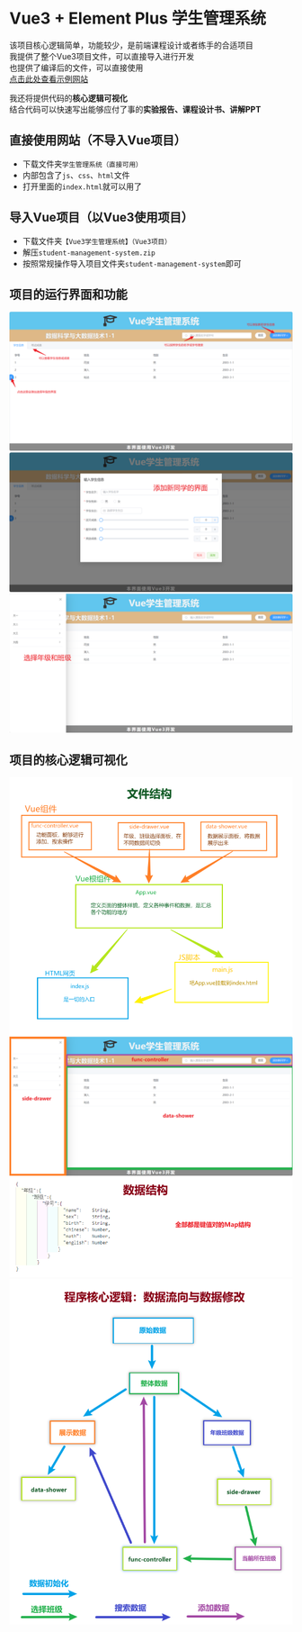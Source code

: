 # Vue3 + Element Plus 学生管理系统

该项目核心逻辑简单，功能较少，是前端课程设计或者练手的合适项目  
我提供了整个Vue3项目文件，可以直接导入进行开发  
也提供了编译后的文件，可以直接使用  
[点击此处查看示例网站](https://loveemiliaforever.github.io/student-management-system/)  
  
我还将提供代码的**核心逻辑可视化**  
结合代码可以快速写出能够应付了事的**实验报告、课程设计书、讲解PPT**  

## 直接使用网站（不导入Vue项目）

* 下载文件夹`学生管理系统（直接可用）`
* 内部包含了`js`、`css`、`html`文件
* 打开里面的`index.html`就可以用了

## 导入Vue项目（以Vue3使用项目）

* 下载文件夹`【Vue3学生管理系统】（Vue3项目）`
* 解压`student-management-system.zip`
* 按照常规操作导入项目文件夹`student-management-system`即可

## 项目的运行界面和功能

![Alt text](./image/image-6.png)
![Alt text](./image/image-7.png)
![Alt text](./image/image-8.png)

## 项目的核心逻辑可视化

![Alt text](./image/image.png)
![Alt text](./image/image-5.png)
![Alt text](./image/image-9.png)
![Alt text](./image/image-10.png)
